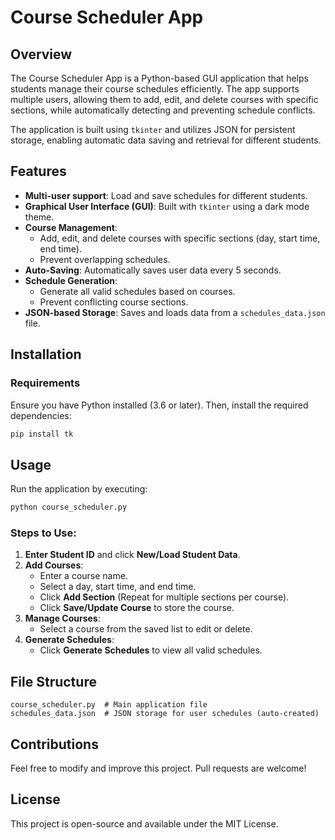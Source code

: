 # Course Scheduler App

## Overview
The Course Scheduler App is a Python-based GUI application that helps students manage their course schedules efficiently. The app supports multiple users, allowing them to add, edit, and delete courses with specific sections, while automatically detecting and preventing schedule conflicts.

The application is built using `tkinter` and utilizes JSON for persistent storage, enabling automatic data saving and retrieval for different students.

## Features
- **Multi-user support**: Load and save schedules for different students.
- **Graphical User Interface (GUI)**: Built with `tkinter` using a dark mode theme.
- **Course Management**:
  - Add, edit, and delete courses with specific sections (day, start time, end time).
  - Prevent overlapping schedules.
- **Auto-Saving**: Automatically saves user data every 5 seconds.
- **Schedule Generation**:
  - Generate all valid schedules based on courses.
  - Prevent conflicting course sections.
- **JSON-based Storage**: Saves and loads data from a `schedules_data.json` file.

## Installation
### Requirements
Ensure you have Python installed (3.6 or later). Then, install the required dependencies:
```sh
pip install tk
```

## Usage
Run the application by executing:
```sh
python course_scheduler.py
```

### Steps to Use:
1. **Enter Student ID** and click **New/Load Student Data**.
2. **Add Courses**:
   - Enter a course name.
   - Select a day, start time, and end time.
   - Click **Add Section** (Repeat for multiple sections per course).
   - Click **Save/Update Course** to store the course.
3. **Manage Courses**:
   - Select a course from the saved list to edit or delete.
4. **Generate Schedules**:
   - Click **Generate Schedules** to view all valid schedules.
   
## File Structure
```
course_scheduler.py  # Main application file
schedules_data.json  # JSON storage for user schedules (auto-created)
```

## Contributions
Feel free to modify and improve this project. Pull requests are welcome!

## License
This project is open-source and available under the MIT License.

